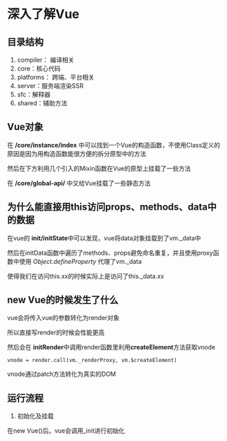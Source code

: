 # 深入了解Vue

## 目录结构

1. compiler： 编译相关
2. core：核心代码
3. platforms： 跨端、平台相关
4. server：服务端渲染SSR
5. sfc：解释器
6. shared：辅助方法

## Vue对象
在 **/core/instance/index** 中可以找到一个Vue的构造函数，不使用Class定义的原因是因为用构造函数能很方便的拆分原型中的方法

然后在下方利用几个引入的Mixin函数在Vue的原型上挂载了一些方法

在 **/core/global-api/** 中又给Vue挂载了一些静态方法

## 为什么能直接用this访问props、methods、data中的数据

在vue的 **init/initState**中可以发现，vue将data对象挂载到了vm._data中

然后在initData函数中遍历了methods、props避免命名重复，并且使用proxy函数中使用 *Object.defineProperty* 代理了vm._data

使得我们在访问this.xx的时候实际上是访问了this._data.xx

## new Vue的时候发生了什么

vue会将传入vue的参数转化为render对象

所以直接写render的时候会性能更高

然后会在 **initRender**中调用render函数里利用**createElement**方法获取vnode

    vnode = render.call(vm._renderProxy, vm.$createElement)

vnode通过patch方法转化为真实的DOM

## 运行流程

1. 初始化及挂载

在new Vue()后。vue会调用_init进行初始化
